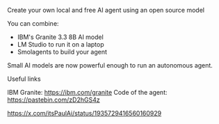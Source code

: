 Create your own local and free AI agent using an open source model

You can combine:

- IBM's Granite 3.3 8B AI model
- LM Studio to run it on a laptop
- Smolagents to build your agent

Small AI models are now powerful enough to run an autonomous agent.

Useful links

IBM Granite: https://ibm.com/granite
Code of the agent: https://pastebin.com/zD2hGS4z


https://x.com/itsPaulAi/status/1935729416560160929
